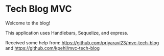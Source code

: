 # Tech Blog MVC

Welcome to the blog!

This application uses Handlebars, Sequelize, and express.

Received some help from:
https://github.com/priyaravi23/mvc-tech-blog
and https://github.com/kpehl/mvc-tech-blog